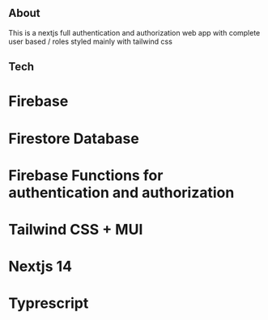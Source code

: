 ## About
This is a nextjs full authentication and authorization web app with complete user based / roles styled mainly with tailwind css

## Tech
# Firebase
# Firestore Database
# Firebase Functions for authentication and authorization
# Tailwind CSS + MUI
# Nextjs 14
# Typrescript